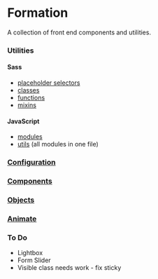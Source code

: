 # Formation

A collection of front end components and utilities.

### Utilities

#### Sass
* [placeholder selectors](/src/utils/atomic/_props.scss)
* [classes](/src/utils/atomic/_classes.scss)
* [functions](/src/utils/functions)
* [mixins](/src/utils/mixins)

#### JavaScript
  * [modules](/src/utils/modules)
  * [utils](/src/utils/utils.js) (all modules in one file)

### [Configuration](/src/config)

### [Components](/src/components)

### [Objects](/src/objects)

### [Animate](/src/animate)

### To Do

* Lightbox
* Form Slider
* Visible class needs work - fix sticky
